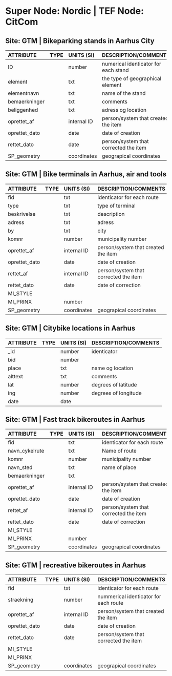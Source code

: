 # Super Node: Nordic | TEF Node: CitCom

## Site: GTM | Bikeparking stands in Aarhus City 

| ATTRIBUTE     |   TYPE | UNITS (SI)   | DESCRIPTION/COMMENTS                  |
|:--------------|-------:|:-------------|:--------------------------------------|
| ID            |     | number       | numerical identicator for each stand  |
| element       |     | txt          | the type of geographical element      |
| elementnavn   |     | txt          | name of the stand                     |
| bemaerkninger |     | txt          | comments                              |
| beliggenhed   |     | txt          | adress og location                    |
| oprettet_af   |     | internal ID  | person/system that created the item   |
| oprettet_dato |     | date         | date of creation                      |
| rettet_dato   |     | date         | person/system that corrected the item |
| SP_geometry   |     | coordinates  | geograpical coordinates               |

## Site: GTM | Bike terminals in Aarhus, air and tools 

| ATTRIBUTE     |   TYPE | UNITS (SI)   | DESCRIPTION/COMMENTS                  |
|:--------------|-------:|:-------------|:--------------------------------------|
| fid           |     | txt          | identicator for each route            |
| type          |     | txt          | type of terminal                      |
| beskrivelse   |     | txt          | description                           |
| adress        |     | txt          | adress                                |
| by            |     | txt          | city                                  |
| komnr         |     | number       | municipality number                   |
| oprettet_af   |     | internal ID  | person/system that created the item   |
| oprettet_dato |     | date         | date of creation                      |
| rettet_af     |     | internal ID  | person/system that corrected the item |
| rettet_dato   |     | date         | date of correction                    |
| MI_STYLE      |     |           |                                    |
| MI_PRINX      |     | number       |                                    |
| SP_geometry   |     | coordinates  | geograpical coordinates               |

## Site: GTM | Citybike locations in Aarhus 

| ATTRIBUTE   |   TYPE | UNITS (SI)   | DESCRIPTION/COMMENTS   |
|:------------|-------:|:-------------|:-----------------------|
| _id         |     | number       | identicator            |
| bid         |     | number       |                     |
| place       |     | txt          | name og location       |
| alttext     |     | txt          | comments               |
| lat         |     | number       | degrees of latitude    |
| ing         |     | number       | degrees of longitude   |
| date        |     | date         |                     |

## Site: GTM | Fast track bikeroutes in Aarhus 

| ATTRIBUTE      |   TYPE | UNITS (SI)   | DESCRIPTION/COMMENTS                  |
|:---------------|-------:|:-------------|:--------------------------------------|
| fid            |     | txt          | identicator for each route            |
| navn_cykelrute |     | txt          | Name of route                         |
| komnr          |     | number       | municipality number                   |
| navn_sted      |     | txt          | name of place                         |
| bemaerkninger  |     | txt          |                                    |
| oprettet_af    |     | internal ID  | person/system that created the item   |
| oprettet_dato  |     | date         | date of creation                      |
| rettet_af      |     | internal ID  | person/system that corrected the item |
| rettet_dato    |     | date         | date of correction                    |
| MI_STYLE       |     |           |                                    |
| MI_PRINX       |     | number       |                                    |
| SP_geometry    |     | coordinates  | geograpical coordinates               |

## Site: GTM | recreative bikeroutes in Aarhus 

| ATTRIBUTE     |   TYPE | UNITS (SI)   | DESCRIPTION/COMMENTS                  |
|:--------------|-------:|:-------------|:--------------------------------------|
| fid           |     | txt          | identicator for each route            |
| straekning    |     | number       | nummerical identicator for each route |
| oprettet_af   |     | internal ID  | person/system that created the item   |
| oprettet_dato |     | date         | date of creation                      |
| rettet_dato   |     | date         | person/system that corrected the item |
| MI_STYLE      |     |           |                                    |
| MI_PRINX      |     |           |                                    |
| SP_geometry   |     | coordinates  | geograpical coordinates               |

